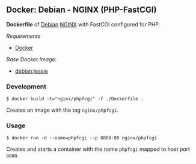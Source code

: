 ## Docker: Debian - NGINX (PHP-FastCGI)

**Dockerfile** of [Debian](https://www.debian.org/) [NGINX](https://www.nginx.com/) with FastCGI configured for PHP.

*Requirements*
- [Docker](https://www.docker.com/) 

*Base Docker Image:*
- [debian:jessie](https://hub.docker.com/_/debian/)

### Development

    $ docker build -t="nginx/phpfcgi" -f ./Dockerfile .

Creates an image with the tag `nginx/phpfcgi`.

### Usage

    $ docker run -d --name=phpfcgi --p 8888:80 nginx/phpfcgi

Creates and starts a container with the name `phpfcgi` mapped to host port `8888`.

